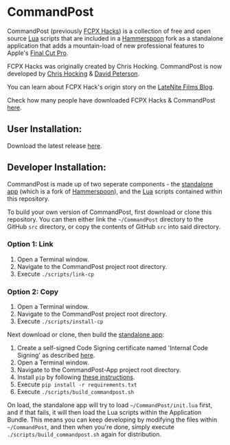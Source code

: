 # CommandPost

CommandPost (previously [FCPX Hacks](https://latenitefilms.com/blog/final-cut-pro-hacks/)) is a collection of free and open source [Lua](https://www.lua.org/about.html) scripts that are included in a [Hammerspoon](http://www.hammerspoon.org) fork as a standalone application that adds a mountain-load of new professional features to Apple's [Final Cut Pro](http://apple.com/final-cut-pro/).

FCPX Hacks was originally created by Chris Hocking. CommandPost is now developed by [Chris Hocking](https://latenitefilms.com/team/) & [David Peterson](https://randombits.org).

You can learn about FCPX Hack's origin story on the [LateNite Films Blog](https://latenitefilms.com/blog/final-cut-pro-hacks/).

Check how many people have downloaded FCPX Hacks & CommandPost [here](http://www.somsubhra.com/github-release-stats/?username=CommandPost&repository=CommandPost).

## User Installation:

Download the latest release [here](https://github.com/CommandPost/CommandPost/releases/latest).

## Developer Installation:

CommandPost is made up of two seperate components - the [standalone app](https://github.com/CommandPost/CommandPost-App) (which is a fork of [Hammerspoon](http://www.hammerspoon.org)), and the [Lua](https://www.lua.org/about.html) scripts contained within this repository.

To build your own version of CommandPost, first download or clone this repository. You can then either link the `~/CommandPost` directory to the GitHub `src` directory, or copy the contents of GitHub `src` into said directory.

### Option 1: Link

1. Open a Terminal window.
2. Navigate to the CommandPost project root directory.
3. Execute `./scripts/link-cp`

### Option 2: Copy

1. Open a Terminal window.
2. Navigate to the CommandPost project root directory.
2. Execute `./scripts/install-cp`

Next download or clone, then build the [standalone app](https://github.com/CommandPost/CommandPost-App):

1. Create a self-signed Code Signing certificate named 'Internal Code Signing' as described [here](http://bd808.com/blog/2013/10/21/creating-a-self-signed-code-certificate-for-xcode/). 
2. Open a Terminal window.
3. Navigate to the CommandPost-App project root directory.
4. Install `pip` by following [these instructions](https://packaging.python.org/installing/#install-pip-setuptools-and-wheel).
5. Execute `pip install -r requirements.txt`
4. Execute `./scripts/build_commandpost.sh`

On load, the standalone app will try to load `~/CommandPost/init.lua` first, and if that fails, it will then load the Lua scripts within the Application Bundle. This means you can keep developing by modifying the files within `~/CommandPost`, and then when you're done, simply execute `./scripts/build_commandpost.sh` again for distribution.

